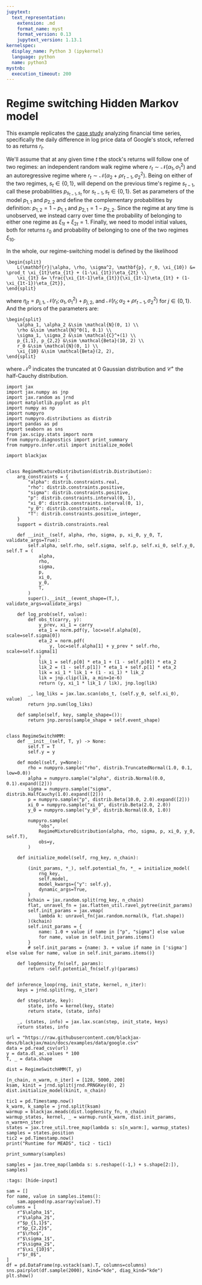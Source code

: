 ```yaml
---
jupytext:
  text_representation:
    extension: .md
    format_name: myst
    format_version: 0.13
    jupytext_version: 1.13.1
kernelspec:
  display_name: Python 3 (ipykernel)
  language: python
  name: python3
mystnb:
  execution_timeout: 200
---
```


# Regime switching Hidden Markov model

This example replicates the [case study](http://modernstatisticalworkflow.blogspot.com/2018/02/regime-switching-models-in-stan.html) analyzing financial time series, specifically the daily difference in log price data of Google's stock, referred to as returns $r_t$.

We'll assume that at any given time $t$ the stock's returns will follow one of two regimes: an independent random walk regime where $r_t \sim \mathcal{N}(\alpha_1, \sigma^2_1)$ and an autoregressive regime where $r_t \sim \mathcal{N}(\alpha_2 + \rho r_{t-1}, \sigma_2^2)$. Being on either of the two regimes, $s_t\in \{0, 1\}$, will depend on the previous time's regime $s_{t-1}$, call these probabilities $p_{s_{t-1}, s_{t}}$ for $s_{t-1}, s_t \in \{0, 1\}$. Set as parameters of the model $p_{1,1}$ and $p_{2,2}$ and define the complementary probabilities by definition: $p_{1,2} = 1-p_{1,1}$ and $p_{2,1} = 1-p_{2,2}$. Since the regime at any time is unobserved, we instead carry over time the probability of belonging to either one regime as $\xi_{1t} + \xi_{2t} = 1$. Finally, we need to model initial values, both for returns $r_0$ and probability of belonging to one of the two regimes $\xi_{10}$.

In the whole, our regime-switching model is defined by the likelihood

```{math}
\begin{split}
    L(\mathbf{r}|\alpha, \rho, \sigma^2, \mathbf{p}, r_0, \xi_{10}) &= \prod_t \xi_{1t}\eta_{1t} + (1-\xi_{1t})\eta_{2t} \\
    \xi_{1t} &= \frac{\xi_{1t-1}\eta_{1t}}{\xi_{1t-1}\eta_{1t} + (1-\xi_{1t-1})\eta_{2t}},
\end{split}
```

where $\eta_{jt} = p_{j,1}$, $\mathcal{N}(r_t;\alpha_1, \sigma_1^2) + p_{j,2}$, and $\mathcal{N}(r_t; \alpha_2 + \rho r_{t-1}, \sigma_2^2)$ for $j\in\{0, 1\}$. And the priors of the parameters are:

```{math}
\begin{split}
    \alpha_1, \alpha_2 &\sim \mathcal{N}(0, 1) \\
    \rho &\sim \mathcal{N}^0(1, 0.1) \\
    \sigma_1, \sigma_2 &\sim \mathcal{C}^+(1) \\
    p_{1,1}, p_{2,2} &\sim \mathcal{Beta}(10, 2) \\
    r_0 &\sim \mathcal{N}(0, 1) \\
    \xi_{10} &\sim \mathcal{Beta}(2, 2),
\end{split}
```

where $\mathcal{N}^0$ indicates the truncated at 0 Gaussian distribution and $\mathcal{C}^+$ the half-Cauchy distribution.

```{code-cell} python
import jax
import jax.numpy as jnp
import jax.random as jrnd
import matplotlib.pyplot as plt
import numpy as np
import numpyro
import numpyro.distributions as distrib
import pandas as pd
import seaborn as sns
from jax.scipy.stats import norm
from numpyro.diagnostics import print_summary
from numpyro.infer.util import initialize_model

import blackjax


class RegimeMixtureDistribution(distrib.Distribution):
    arg_constraints = {
        "alpha": distrib.constraints.real,
        "rho": distrib.constraints.positive,
        "sigma": distrib.constraints.positive,
        "p": distrib.constraints.interval(0, 1),
        "xi_0": distrib.constraints.interval(0, 1),
        "y_0": distrib.constraints.real,
        "T": distrib.constraints.positive_integer,
    }
    support = distrib.constraints.real

    def __init__(self, alpha, rho, sigma, p, xi_0, y_0, T, validate_args=True):
        self.alpha, self.rho, self.sigma, self.p, self.xi_0, self.y_0, self.T = (
            alpha,
            rho,
            sigma,
            p,
            xi_0,
            y_0,
            T,
        )
        super().__init__(event_shape=(T,), validate_args=validate_args)

    def log_prob(self, value):
        def obs_t(carry, y):
            y_prev, xi_1 = carry
            eta_1 = norm.pdf(y, loc=self.alpha[0], scale=self.sigma[0])
            eta_2 = norm.pdf(
                y, loc=self.alpha[1] + y_prev * self.rho, scale=self.sigma[1]
            )
            lik_1 = self.p[0] * eta_1 + (1 - self.p[0]) * eta_2
            lik_2 = (1 - self.p[1]) * eta_1 + self.p[1] * eta_2
            lik = xi_1 * lik_1 + (1 - xi_1) * lik_2
            lik = jnp.clip(lik, a_min=1e-6)
            return (y, xi_1 * lik_1 / lik), jnp.log(lik)

        _, log_liks = jax.lax.scan(obs_t, (self.y_0, self.xi_0), value)
        return jnp.sum(log_liks)

    def sample(self, key, sample_shape=()):
        return jnp.zeros(sample_shape + self.event_shape)


class RegimeSwitchHMM:
    def __init__(self, T, y) -> None:
        self.T = T
        self.y = y

    def model(self, y=None):
        rho = numpyro.sample("rho", distrib.TruncatedNormal(1.0, 0.1, low=0.0))
        alpha = numpyro.sample("alpha", distrib.Normal(0.0, 0.1).expand([2]))
        sigma = numpyro.sample("sigma", distrib.HalfCauchy(1.0).expand([2]))
        p = numpyro.sample("p", distrib.Beta(10.0, 2.0).expand([2]))
        xi_0 = numpyro.sample("xi_0", distrib.Beta(2.0, 2.0))
        y_0 = numpyro.sample("y_0", distrib.Normal(0.0, 1.0))

        numpyro.sample(
            "obs",
            RegimeMixtureDistribution(alpha, rho, sigma, p, xi_0, y_0, self.T),
            obs=y,
        )

    def initialize_model(self, rng_key, n_chain):

        (init_params, *_), self.potential_fn, *_ = initialize_model(
            rng_key,
            self.model,
            model_kwargs={"y": self.y},
            dynamic_args=True,
        )
        kchain = jax.random.split(rng_key, n_chain)
        flat, unravel_fn = jax.flatten_util.ravel_pytree(init_params)
        self.init_params = jax.vmap(
            lambda k: unravel_fn(jax.random.normal(k, flat.shape))
        )(kchain)
        self.init_params = {
            name: 1.0 + value if name in ["p", "sigma"] else value
            for name, value in self.init_params.items()
        }
        # self.init_params = {name: 3. + value if name in ['sigma'] else value for name, value in self.init_params.items()}

    def logdensity_fn(self, params):
        return -self.potential_fn(self.y)(params)


def inference_loop(rng, init_state, kernel, n_iter):
    keys = jrnd.split(rng, n_iter)

    def step(state, key):
        state, info = kernel(key, state)
        return state, (state, info)

    _, (states, info) = jax.lax.scan(step, init_state, keys)
    return states, info
```

```{code-cell} python
url = "https://raw.githubusercontent.com/blackjax-devs/blackjax/main/docs/examples/data/google.csv"
data = pd.read_csv(url)
y = data.dl_ac.values * 100
T, _ = data.shape
```

```{code-cell} python
dist = RegimeSwitchHMM(T, y)
```

```{code-cell} python
[n_chain, n_warm, n_iter] = [128, 5000, 200]
ksam, kinit = jrnd.split(jrnd.PRNGKey(0), 2)
dist.initialize_model(kinit, n_chain)
```

```{code-cell} python
tic1 = pd.Timestamp.now()
k_warm, k_sample = jrnd.split(ksam)
warmup = blackjax.meads(dist.logdensity_fn, n_chain)
warmup_states, kernel, _ = warmup.run(k_warm, dist.init_params, n_warm+n_iter)
states = jax.tree_util.tree_map(lambda s: s[n_warm:], warmup_states)
samples = states.position
tic2 = pd.Timestamp.now()
print("Runtime for MEADS", tic2 - tic1)
```

```{code-cell} python
print_summary(samples)
```

```{code-cell} python
samples = jax.tree_map(lambda s: s.reshape((-1,) + s.shape[2:]), samples)
```

```{code-cell} python
:tags: [hide-input]

sam = []
for name, value in samples.items():
    sam.append(np.asarray(value).T)
columns = [
    r"$\alpha_1$",
    r"$\alpha_2$",
    r"$p_{1,1}$",
    r"$p_{2,2}$",
    r"$\rho$",
    r"$\sigma_1$",
    r"$\sigma_2$",
    r"$\xi_{10}$",
    r"$r_0$",
]
df = pd.DataFrame(np.vstack(sam).T, columns=columns)
sns.pairplot(df.sample(2000), kind="kde", diag_kind="kde")
plt.show()
```
